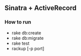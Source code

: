 ## Sinatra + ActiveRecord

### How to run
- rake db:create
- rake db:migrate
- rake test
- rackup [-p port]

